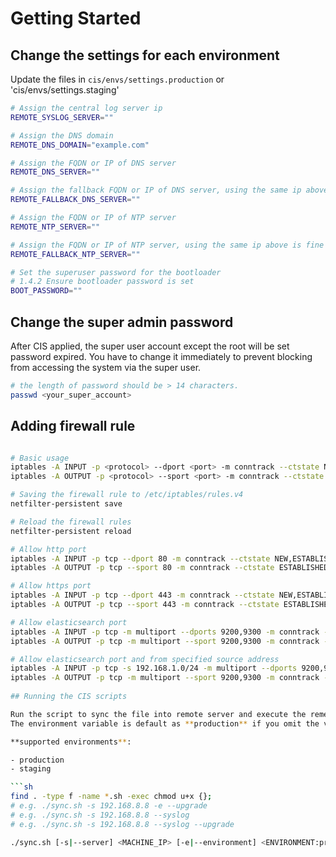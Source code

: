 # Getting Started

## Change the settings for each environment

Update the files in `cis/envs/settings.production` or 'cis/envs/settings.staging'

```sh
# Assign the central log server ip
REMOTE_SYSLOG_SERVER=""

# Assign the DNS domain
REMOTE_DNS_DOMAIN="example.com"

# Assign the FQDN or IP of DNS server 
REMOTE_DNS_SERVER=""

# Assign the fallback FQDN or IP of DNS server, using the same ip above is fine
REMOTE_FALLBACK_DNS_SERVER=""

# Assign the FQDN or IP of NTP server
REMOTE_NTP_SERVER=""

# Assign the FQDN or IP of NTP server, using the same ip above is fine
REMOTE_FALLBACK_NTP_SERVER=""

# Set the superuser password for the bootloader
# 1.4.2 Ensure bootloader password is set
BOOT_PASSWORD=""
```

## Change the super admin password

After CIS applied, the super user account except the root will be set password expired. 
You have to change it immediately to prevent blocking from accessing the system via the super user.

```sh
# the length of password should be > 14 characters.
passwd <your_super_account>
```

## Adding firewall rule

```sh

# Basic usage
iptables -A INPUT -p <protocol> --dport <port> -m conntrack --ctstate NEW,ESTABLISHED -j ACCEPT
iptables -A OUTPUT -p <protocol> --sport <port> -m conntrack --ctstate ESTABLISHED -j ACCEPT

# Saving the firewall rule to /etc/iptables/rules.v4
netfilter-persistent save

# Reload the firewall rules
netfilter-persistent reload

# Allow http port
iptables -A INPUT -p tcp --dport 80 -m conntrack --ctstate NEW,ESTABLISHED -j ACCEPT
iptables -A OUTPUT -p tcp --sport 80 -m conntrack --ctstate ESTABLISHED -j ACCEPT

# Allow https port
iptables -A INPUT -p tcp --dport 443 -m conntrack --ctstate NEW,ESTABLISHED -j ACCEPT
iptables -A OUTPUT -p tcp --sport 443 -m conntrack --ctstate ESTABLISHED -j ACCEPT

# Allow elasticsearch port
iptables -A INPUT -p tcp -m multiport --dports 9200,9300 -m conntrack --ctstate NEW,ESTABLISHED -j ACCEPT
iptables -A OUTPUT -p tcp -m multiport --sport 9200,9300 -m conntrack --ctstate ESTABLISHED -j ACCEPT

# Allow elasticsearch port and from specified source address
iptables -A INPUT -p tcp -s 192.168.1.0/24 -m multiport --dports 9200,9300 -m conntrack --ctstate NEW,ESTABLISHED -j ACCEPT
iptables -A OUTPUT -p tcp -m multiport --sport 9200,9300 -m conntrack --ctstate ESTABLISHED -j ACCEPT
 
## Running the CIS scripts

Run the script to sync the file into remote server and execute the remediation of CIS benchmark.
The environment variable is default as **production** if you omit the value of it.

**supported environments**:

- production
- staging

```sh
find . -type f -name *.sh -exec chmod u+x {};
# e.g. ./sync.sh -s 192.168.8.8 -e --upgrade 
# e.g. ./sync.sh -s 192.168.8.8 --syslog
# e.g. ./sync.sh -s 192.168.8.8 --syslog --upgrade

./sync.sh [-s|--server] <MACHINE_IP> [-e|--environment] <ENVIRONMENT:production> [-r|--syslog] [-u|--upgrade]
```

